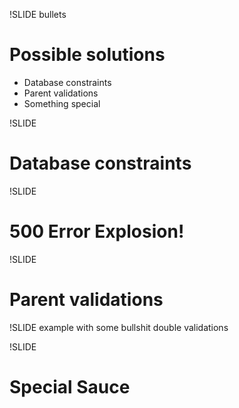 !SLIDE bullets
# Possible solutions
* Database constraints
* Parent validations
* Something special

!SLIDE
# Database constraints

!SLIDE
# 500 Error Explosion!

!SLIDE
# Parent validations

!SLIDE example with some bullshit double validations

!SLIDE
# Special Sauce

